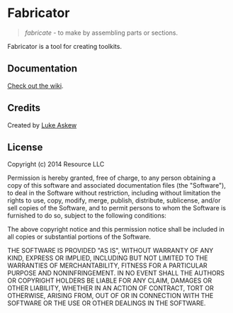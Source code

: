 # Fabricator

> _fabricate_ - to make by assembling parts or sections.

Fabricator is a tool for creating toolkits.

## Documentation

[Check out the wiki](https://github.com/resource/fabricator/wiki).

## Credits

Created by [Luke Askew](http://lukeaskew.com)

## License

Copyright (c) 2014 Resource LLC

Permission is hereby granted, free of charge, to any person obtaining a copy of this software and associated documentation files (the "Software"), to deal in the Software without restriction, including without limitation the rights to use, copy, modify, merge, publish, distribute, sublicense, and/or sell copies of the Software, and to permit persons to whom the Software is furnished to do so, subject to the following conditions:

The above copyright notice and this permission notice shall be included in all copies or substantial portions of the Software.

THE SOFTWARE IS PROVIDED "AS IS", WITHOUT WARRANTY OF ANY KIND, EXPRESS OR IMPLIED, INCLUDING BUT NOT LIMITED TO THE WARRANTIES OF MERCHANTABILITY, FITNESS FOR A PARTICULAR PURPOSE AND NONINFRINGEMENT. IN NO EVENT SHALL THE AUTHORS OR COPYRIGHT HOLDERS BE LIABLE FOR ANY CLAIM, DAMAGES OR OTHER LIABILITY, WHETHER IN AN ACTION OF CONTRACT, TORT OR OTHERWISE, ARISING FROM, OUT OF OR IN CONNECTION WITH THE SOFTWARE OR THE USE OR OTHER DEALINGS IN THE SOFTWARE.
